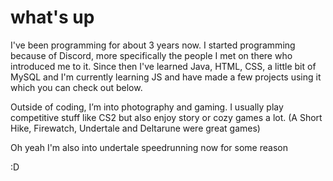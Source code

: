 # what's up
I've been programming for about 3 years now. I started programming because of Discord, more specifically the people I met on there who introduced me to it. Since then I've learned Java, HTML, CSS, a little bit of MySQL and I'm currently learning JS and have made a few projects using it which you can check out below.

Outside of coding, I’m into photography and gaming. I usually play competitive stuff like CS2 but also enjoy story or cozy games a lot. (A Short Hike, Firewatch, Undertale and Deltarune were great games)

Oh yeah I'm also into undertale speedrunning now for some reason

:D 

